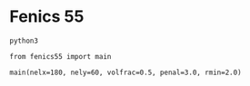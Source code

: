 # Fenics 55

`python3`

`from fenics55 import main`

`main(nelx=180, nely=60, volfrac=0.5, penal=3.0, rmin=2.0)`
